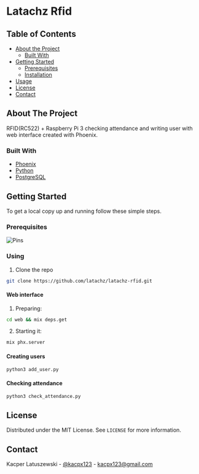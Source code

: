 # Latachz Rfid

<!-- TABLE OF CONTENTS -->
## Table of Contents

* [About the Project](#about-the-project)
  * [Built With](#built-with)
* [Getting Started](#getting-started)
  * [Prerequisites](#prerequisites)
  * [Installation](#installation)
* [Usage](#usage)
* [License](#license)
* [Contact](#contact)



<!-- ABOUT THE PROJECT -->
## About The Project

RFID(RC522) + Raspberry Pi 3 checking attendance and writing user with web interface created with Phoenix.


### Built With

* [Phoenix](https://www.phoenixframework.org/)
* [Python](https://www.python.org/)
* [PostgreSQL](https://www.postgresql.org/)



<!-- GETTING STARTED -->
## Getting Started

To get a local copy up and running follow these simple steps.

### Prerequisites

![Pins](https://i.stack.imgur.com/VzdSh.jpg)

### Using
 
1. Clone the repo
```sh
git clone https://github.com/latachz/latachz-rfid.git
```

#### Web interface

1. Preparing:
```sh
cd web && mix deps.get
```
2. Starting it:
```sh
mix phx.server
```

#### Creating users
```sh
python3 add_user.py
```

#### Checking attendance
```sh
python3 check_attendance.py
```

<!-- LICENSE -->
## License

Distributed under the MIT License. See `LICENSE` for more information.

<!-- CONTACT -->
## Contact

Kacper Latuszewski - [@kacpx123](https://twitter.com/kacpx123) - kacpx123@gmail.com


